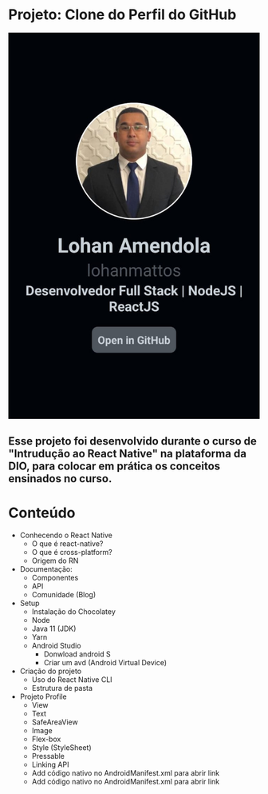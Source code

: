 # Projeto: Clone do Perfil do GitHub

![image](https://raw.githubusercontent.com/lohanmattos/aulaDio-react-native/main/img-projeto.jpeg)

## Esse projeto foi desenvolvido durante o curso de "Intrudução ao React Native" na plataforma da DIO, para colocar em prática os conceitos ensinados no curso.  

# Conteúdo
- Conhecendo o React Native
  - O que é react-native?
  - O que é cross-platform?
  - Origem do RN
- Documentação:
  - Componentes
  - API
  - Comunidade (Blog)
- Setup
  - Instalação do Chocolatey
  - Node
  - Java 11 (JDK)
  - Yarn
  - Android Studio
    - Donwload android S
    - Criar um avd (Android Virtual Device)
- Criação do projeto
  - Uso do React Native CLI
  - Estrutura de pasta 
- Projeto Profile
  - View
  - Text
  - SafeAreaView
  - Image
  - Flex-box
  - Style (StyleSheet)
  - Pressable
  - Linking API
  - Add código nativo no AndroidManifest.xml para abrir link
  - Add código nativo no AndroidManifest.xml para abrir link
 
